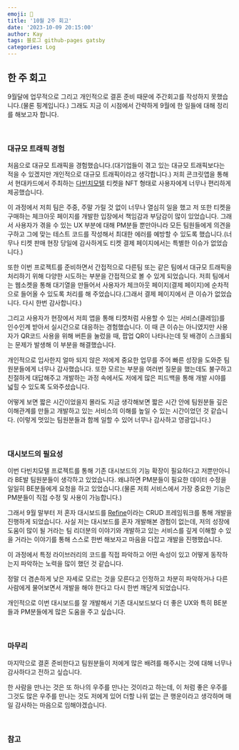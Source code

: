 ```yaml
---
emoji: 👋
title: '10월 2주 회고'
date: '2023-10-09 20:15:00'
author: Kay
tags: 블로그 github-pages gatsby
categories: Log
---
```


## 한 주 회고

9월달에 업무적으로 그리고 개인적으로 결혼 준비 때문에 주간회고를 작성하지 못했습니다.(물론 핑계입니다.)
그래도 지금 이 시점에서 간략하게 9월에 한 일들에 대해 정리를 해보고자 합니다.

<br>

### 대규모 트래픽 경험

처음으로 대규모 트래픽을 경험했습니다.(대기업들이 겪고 있는 대규모 트래픽보다는 적을 수 있겠지만 개인적으로 대규모 트래픽이라고 생각합니다.) 저희 콘크릿앱을 통해서 현대카드에서 주최하는 [다빈치모텔](https://www.youtube.com/watch?v=v1Iy10VGDRA) 티켓을 NFT 형태로 사용자에게 너무나 편리하게 제공했습니다.

이 과정에서 저희 팀은 주중, 주말 가릴 것 없이 너무나 열심히 일을 했고 저 또한 티켓을 구매하는 체크아웃 페이지를 개발한 입장에서 책임감과 부담감이 많이 있었습니다. 그래서 사용자가 겪을 수 있는 UX 부분에 대해 PM분들 뿐만아니라 모든 팀원들에게 의견을 구하고 그에 맞는 테스트 코드를 작성해서 최대한 에러를 예방할 수 있도록 했습니다.(너무나 티켓 판매 현장 당일에 감사하게도 티켓 결제 페이지에서는 특별한 이슈가 없었습니다.)

또한 이번 프로젝트를 준비하면서 간접적으로 다른팀 또는 같은 팀에서 대규모 트래픽을 처리하기 위해 다양한 시도하는 부분을 간접적으로 볼 수 있게 되었습니다. 저희 팀에서는 웹소켓을 통해 대기열을 만들어서 사용자가 체크아웃 페이지(결제 페이지)에 순차적으로 들어올 수 있도록 처리를 해 주었습니다.(그래서 결제 페이지에서 큰 이슈가 없었습니다. 다시 한번 감사합니다.)

그리고 사용자가 현장에서 저희 앱을 통해 티켓처럼 사용할 수 있는 서비스(클레임)를 인수인계 받아서 실시간으로 대응하는 경험했습니다. 이 때 큰 이슈는 아니였지만 사용자가 QR코드 사용을 위해 버튼을 눌렀을 때, 팝업 QR이 나타나는데 뒷 배경이 스크롤되는 문제가 발생해 이 부분을 해결했습니다.

개인적으로 입사한지 얼마 되지 않은 저에게 중요한 업무를 주어 빠른 성장을 도와준 팀원분들에게 너무나 감사했습니다. 또한 모르는 부분을 여러번 질문을 했는데도 불구하고 친절하게 대답해주고 개발하는 과정 속에서도 저에게 많은 피드백을 통해 개발 시야를 넓힐 수 있도록 도와주셨습니다.

어떻게 보면 짧은 시간이었을지 몰라도 지금 생각해보면 짧은 시간 안에 팀원분들 깊은 이해관계를 만들고 개발하고 있는 서비스의 이해를 높일 수 있는 시간이었던 것 같습니다. (이렇게 멋있는 팀원분들과 함께 일할 수 있어 너무나 감사하고 영광입니다.)

<br>

### 대시보드의 필요성

이번 다빈치모텔 프로젝트를 통해 기존 대시보드의 기능 확장이 필요하다고 저뿐만아니라 BE발 팀원분들이 생각하고 있었습니다. 왜냐하면 PM분들이 필요한 데이터 수정을 일일히 BE분들에게 요청을 하고 있었습니다.(물론 저희 서비스에서 가장 중요한 기능은 PM분들이 직접 수정 및 사용이 가능합니다.)

그래서 9월 말부터 저 혼자 대시보드를 [Refine](https://refine.new/)이라는 CRUD 프레임워크를 통해 개발을 진행하게 되었습니다. 사실 저는 대시보드를 혼자 개발해본 경험이 없는데, 저의 성장에 도움이 많이 될 거라는 팀 리더분의 이야기와 개발하고 있는 서비스를 깊게 이해할 수 있을 거라는 이야기를 통해 스스로 한번 해보자고 마음을 다잡고 개발을 진행했습니다.

이 과정에서 특정 라이브러리의 코드를 직접 파악하고 어떤 속성이 있고 어떻게 동작하는지 파악하는 노력을 많이 했던 것 같습니다.

정말 더 겸손하게 낮은 자세로 모르는 것을 모른다고 인정하고 차분히 파악하거나 다른 사람에게 물어보면서 개발을 해야 한다고 다시 한번 깨닫게 되었습니다.

개인적으로 이번 대시보드를 잘 개발해서 기존 대시보드보다 더 좋은 UX와 특히 BE분들과 PM분들에게 많은 도움을 주고 싶습니다.

<br>

### 마무리

마지막으로 결혼 준비한다고 팀원분들이 저에게 많은 배려를 해주시는 것에 대해 너무나 감사하다고 전하고 싶습니다.

한 사람을 만나는 것은 또 하나의 우주를 만나는 것이라고 하는데, 이 처럼 좋은 우주를 그것도 많은 우주를 만나는 것도 저에게 있어 더할 나위 없는 큰 행운이라고 생각하며 매일 감사하는 마음으로 임해야겠습니다.

<br>

### 참고

```toc

```
